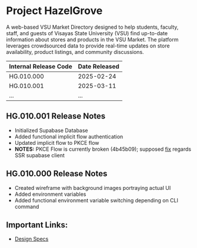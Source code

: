 # **Project HazelGrove**  
A web-based VSU Market Directory designed to help students, faculty, staff, and guests of Visayas State University (VSU) find up-to-date information about stores and products in the VSU Market. The platform leverages crowdsourced data to provide real-time updates on store availability, product listings, and community discussions.  

| **Internal Release Code** | **Date Released** |
|---------------------------|------------------|
| HG.010.000                | 2025-02-24       |
| HG.010.001                | 2025-03-11       |
| ...                       | ...              |

## HG.010.001 Release Notes
- Initialized Supabase Database
- Added functional implicit flow authentication
- Updated implicit flow to PKCE flow
- **NOTES:** PKCE Flow is currently broken (4b45b09); supposed [fix](https://www.youtube.com/watch?v=ugF8Vi7nQvU) regards SSR supabase client

## HG.010.000 Release Notes
- Created wireframe with background images portraying actual UI
- Added environment variables
- Added functional environment variable switching depending on CLI command

## Important Links:  
- [Design Specs](https://github.com/HeyListen101/hazel-grove)  
